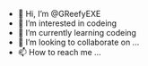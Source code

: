 - 👋 Hi, I’m @GReefyEXE
- 👀 I’m interested in codeing 
- 🌱 I’m currently learning codeing 
- 💞️ I’m looking to collaborate on ...
- 📫 How to reach me ...

<!---
GReefyEXE/GReefyEXE is a ✨ special ✨ repository because its `README.md` (this file) appears on your GitHub profile.
You can click the Preview link to take a look at your changes.
--->
